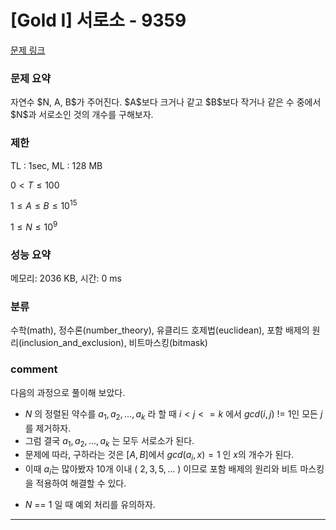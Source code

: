 
# [Gold I] 서로소 - 9359

[문제 링크](https://www.acmicpc.net/problem/9359)

### 문제 요약

<p> 자연수 $N, A, B$가 주어진다. $A$보다 크거나 같고 $B$보다 작거나 같은 수 중에서 $N$과 서로소인 것의 개수를 구해보자. </p>

### 제한

TL : 1sec, ML : 128 MB

$0 < T ≤ 100$

$1 ≤ A ≤ B ≤ 10^{15}$

$1 ≤ N ≤ 10^9$

### 성능 요약

메모리: 2036 KB, 시간: 0 ms

### 분류

수학(math), 정수론(number_theory), 유클리드 호제법(euclidean), 포함 배제의 원리(inclusion_and_exclusion), 비트마스킹(bitmask)

### comment

다음의 과정으로 풀이해 보았다.

* $N$ 의 정렬된 약수를 $a_1, a_2, ... , a_k$ 라 할 때 $i < j <= k$ 에서 $gcd(i, j)$ != $1$인 모든 $j$를 제거하자.
* 그럼 결국 $a_1, a_2, ... , a_k$ 는 모두 서로소가 된다.
* 문제에 따라, 구하라는 것은 $[A, B]$에서 $gcd(a_i, x) = 1$ 인 $x$의 개수가 된다.
* 이때 $a_i$는 많아봤자 10개 이내 ( $2, 3, 5, ...$ ) 이므로 포함 배제의 원리와 비트 마스킹을 적용하여 해결할 수 있다.

+ $N$ == $1$ 일 때 예외 처리를 유의하자.

-----------------------------------------------------------------------------------------------------------------------------------------------------------------------
